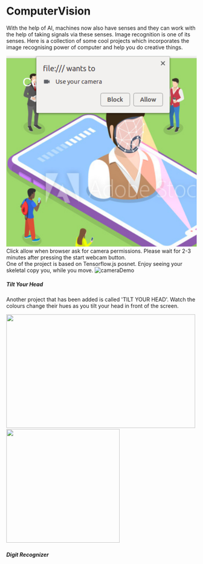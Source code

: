 <h1>ComputerVision</h1>

With the help of AI, machines now also have senses and they can work with the help of taking signals via these senses. Image recognition is one of its senses. Here is a collection of some cool projects which incorporates the image recognising power of computer and help you do creative things.

<img src="img/permission.png" alt="ClickAllowWhenAsked" style="width: 600px;"/>
Click allow when browser ask for camera permissions. Please wait for 2-3 minutes after pressing the start webcam button.

<br>
One of the project is based on Tensorflow.js posnet. Enjoy seeing your skeletal copy you, while you move.


<img src="https://raw.githubusercontent.com/irealva/tfjs-models/master/posenet/demos/camera.gif" alt="cameraDemo" style="width: 600px;"/>

<h5>Tilt Your Head</h5>
Another project that has been added is called 'TILT YOUR HEAD'. Watch the colours change their hues as you tilt your head in front of the screen.


<img src="https://media.giphy.com/media/la3211WGwbYYw/giphy.gif" width="500" height= "300"/> <img src="https://media.giphy.com/media/3ohzdU6Sxh3KPzymwE/giphy.gif" width="300" height="300"/>   

<h5>Digit Recognizer</h5>
